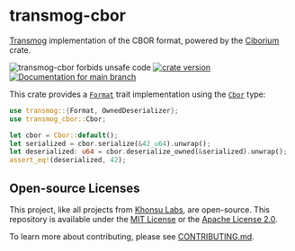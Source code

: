 # transmog-cbor

[Transmog](https://github.com/khonsulabs/transmog) implementation of the CBOR format, powered by the [Ciborium](https://github.com/enarx/ciborium) crate.

![transmog-cbor forbids unsafe code](https://img.shields.io/badge/unsafe-forbid-success)
[![crate version](https://img.shields.io/crates/v/transmog-cbor.svg)](https://crates.io/crates/transmog-cbor)
[![Documentation for `main` branch](https://img.shields.io/badge/docs-main-informational)](https://khonsulabs.github.io/transmog/main/transmog_cbor/)

This crate provides a [`Format`][format] trait implementation using the [`Cbor`][cbor-type] type:

```rust
use transmog::{Format, OwnedDeserializer};
use transmog_cbor::Cbor;

let cbor = Cbor::default();
let serialized = cbor.serialize(&42_u64).unwrap();
let deserialized: u64 = cbor.deserialize_owned(&serialized).unwrap();
assert_eq!(deserialized, 42);
```

[cbor-type]: https://khonsulabs.github.io/transmog/main/transmog_cbor/struct.Cbor.html
[format]: https://khonsulabs.github.io/transmog/main/transmog/trait.Format.html
[transmog-async]: https://crates.io/crates/transmog-async
[transmog-bincode]: https://crates.io/crates/transmog-bincode
[transmog-cbor]: https://crates.io/crates/transmog-cbor
[transmog-json]: https://crates.io/crates/transmog-json
[transmog-pot]: https://crates.io/crates/transmog-pot
[transmog-versions]: https://crates.io/crates/transmog-versions

## Open-source Licenses

This project, like all projects from [Khonsu Labs](https://khonsulabs.com/), are
open-source. This repository is available under the [MIT License](./LICENSE-MIT)
or the [Apache License 2.0](./LICENSE-APACHE).

To learn more about contributing, please see [CONTRIBUTING.md](./CONTRIBUTING.md).
